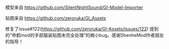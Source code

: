 模型来自 https://github.com/SilentNightSound/GI-Model-Importer

贴图来自 https://github.com/zeroruka/GI_Assets

修复了issue#122(https://github.com/zeroruka/GI-Assets/issues/122) 提到的“申鹤mod的手部服装贴图未完全处理”的微小bug。感谢ShenheMod作者朋友的指导！
